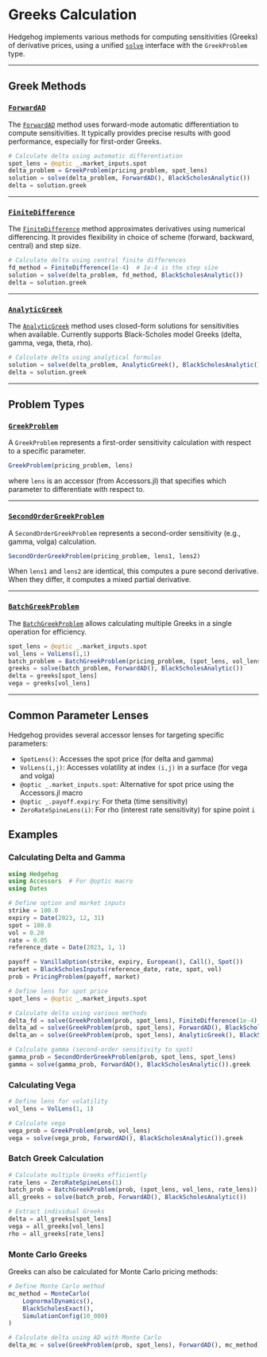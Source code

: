 # Greeks Calculation

Hedgehog implements various methods for computing sensitivities (Greeks) of derivative prices, using a unified [`solve`](@ref) interface with the `GreekProblem` type.

---

## Greek Methods

### [`ForwardAD`](@ref)

The [`ForwardAD`](@ref) method uses forward-mode automatic differentiation to compute sensitivities. It typically provides precise results with good performance, especially for first-order Greeks.

```julia
# Calculate delta using automatic differentiation
spot_lens = @optic _.market_inputs.spot
delta_problem = GreekProblem(pricing_problem, spot_lens)
solution = solve(delta_problem, ForwardAD(), BlackScholesAnalytic())
delta = solution.greek
```

---

### [`FiniteDifference`](@ref)

The [`FiniteDifference`](@ref) method approximates derivatives using numerical differencing. It provides flexibility in choice of scheme (forward, backward, central) and step size.

```julia
# Calculate delta using central finite differences
fd_method = FiniteDifference(1e-4)  # 1e-4 is the step size
solution = solve(delta_problem, fd_method, BlackScholesAnalytic())
delta = solution.greek
```

---

### [`AnalyticGreek`](@ref)

The [`AnalyticGreek`](@ref) method uses closed-form solutions for sensitivities when available. Currently supports Black-Scholes model Greeks (delta, gamma, vega, theta, rho).

```julia
# Calculate delta using analytical formulas
solution = solve(delta_problem, AnalyticGreek(), BlackScholesAnalytic())
delta = solution.greek
```

---

## Problem Types

### [`GreekProblem`](@ref)

A `GreekProblem` represents a first-order sensitivity calculation with respect to a specific parameter.

```julia
GreekProblem(pricing_problem, lens)
```

where `lens` is an accessor (from Accessors.jl) that specifies which parameter to differentiate with respect to.

---

### [`SecondOrderGreekProblem`](@ref)

A `SecondOrderGreekProblem` represents a second-order sensitivity (e.g., gamma, volga) calculation.

```julia
SecondOrderGreekProblem(pricing_problem, lens1, lens2)
```

When `lens1` and `lens2` are identical, this computes a pure second derivative. When they differ, it computes a mixed partial derivative.

---

### [`BatchGreekProblem`](@ref)

The [`BatchGreekProblem`](@ref) allows calculating multiple Greeks in a single operation for efficiency.

```julia
spot_lens = @optic _.market_inputs.spot
vol_lens = VolLens(1,1)
batch_problem = BatchGreekProblem(pricing_problem, (spot_lens, vol_lens))
greeks = solve(batch_problem, ForwardAD(), BlackScholesAnalytic())
delta = greeks[spot_lens]
vega = greeks[vol_lens]
```

---

## Common Parameter Lenses

Hedgehog provides several accessor lenses for targeting specific parameters:

- `SpotLens()`: Accesses the spot price (for delta and gamma)
- `VolLens(i,j)`: Accesses volatility at index `(i,j)` in a surface (for vega and volga)
- `@optic _.market_inputs.spot`: Alternative for spot price using the Accessors.jl macro
- `@optic _.payoff.expiry`: For theta (time sensitivity)
- `ZeroRateSpineLens(i)`: For rho (interest rate sensitivity) for spine point `i`

## Examples

### Calculating Delta and Gamma

```julia
using Hedgehog
using Accessors  # For @optic macro
using Dates

# Define option and market inputs
strike = 100.0
expiry = Date(2023, 12, 31)
spot = 100.0
vol = 0.20
rate = 0.05
reference_date = Date(2023, 1, 1)

payoff = VanillaOption(strike, expiry, European(), Call(), Spot())
market = BlackScholesInputs(reference_date, rate, spot, vol)
prob = PricingProblem(payoff, market)

# Define lens for spot price
spot_lens = @optic _.market_inputs.spot

# Calculate delta using various methods
delta_fd = solve(GreekProblem(prob, spot_lens), FiniteDifference(1e-4), BlackScholesAnalytic()).greek
delta_ad = solve(GreekProblem(prob, spot_lens), ForwardAD(), BlackScholesAnalytic()).greek
delta_an = solve(GreekProblem(prob, spot_lens), AnalyticGreek(), BlackScholesAnalytic()).greek

# Calculate gamma (second-order sensitivity to spot)
gamma_prob = SecondOrderGreekProblem(prob, spot_lens, spot_lens)
gamma = solve(gamma_prob, ForwardAD(), BlackScholesAnalytic()).greek
```

### Calculating Vega

```julia
# Define lens for volatility
vol_lens = VolLens(1, 1)

# Calculate vega
vega_prob = GreekProblem(prob, vol_lens)
vega = solve(vega_prob, ForwardAD(), BlackScholesAnalytic()).greek
```

### Batch Greek Calculation

```julia
# Calculate multiple Greeks efficiently
rate_lens = ZeroRateSpineLens(1) 
batch_prob = BatchGreekProblem(prob, (spot_lens, vol_lens, rate_lens))
all_greeks = solve(batch_prob, ForwardAD(), BlackScholesAnalytic())

# Extract individual Greeks
delta = all_greeks[spot_lens]
vega = all_greeks[vol_lens]
rho = all_greeks[rate_lens]
```

### Monte Carlo Greeks

Greeks can also be calculated for Monte Carlo pricing methods:

```julia
# Define Monte Carlo method
mc_method = MonteCarlo(
    LognormalDynamics(),
    BlackScholesExact(),
    SimulationConfig(10_000)
)

# Calculate delta using AD with Monte Carlo
delta_mc = solve(GreekProblem(prob, spot_lens), ForwardAD(), mc_method).greek
```
